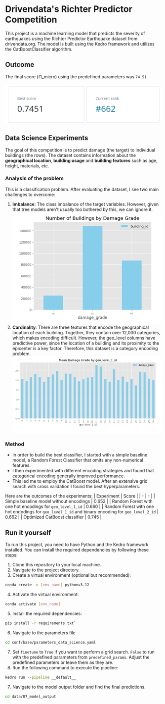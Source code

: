 # Drivendata's Richter Predictor Competition

This project is a machine learning model that predicts the severity of earthquakes using the Richter Predictor Earthquake dataset from drivendata.org. The model is built using the Kedro framework and utilizes the CatBoostClassifier algorithm.

## Outcome
The final score (f1_micro) using the predefined parameters was ``74.51``

![Score Image](images/score2.png)

## Data Science Experiments
The goal of this competition is to predict damage (the target) to individual buildings (the rows). The dataset contains information about the **geographical location**, **building usage** and **building features** such as age, height, materials, etc.

### Analysis of the problem
This is a classification problem. After evaluating the dataset, I see two main challenges to overcome:
1. **Imbalance**: The class imbalance of the target variables. However, given that tree models aren't usually too bothered by this, we can ignore it.
![Class Imbalance](images/classes.png)
2. **Cardinality**: There are three features that encode the geographical location of each building. Together, they contain over 12,000 categories, which makes encoding difficult. However, the geo_level columns have predictive power, since the location of a building and its proximity to the epicenter is a key factor. Therefore, this dataset is a category encoding problem.
![Mean Damage](images/mean_damage.png)

### Method
- In order to build the best classifier, I started with a simple baseline model, a Random Forest Classifier that omits any non-numerical features.
- I then experimented with different encoding strategies and found that categorical encoding generally improved performance.
- This led me to employ the CatBoost model. After an extensive grid search with cross validation I found the best hyperparameters.

Here are the outcomes of the experiments:
| Experiment | Score |
| - | - |
| Simple baseline model without encodings | 0.652 |
| Random Forest with one hot encodings for ``geo_level_1_id`` | 0.660 |
| Random Forest with one hot endodings for ``geo_level_1_id`` and binary encoding for ``geo_level_2_id`` | 0.662 |
| Optimized CatBoost classifier | 0.745 |

## Run it yourself
To run this project, you need to have Python and the Kedro framework installed. You can install the required dependencies by following these steps:

1. Clone this repository to your local machine.
2. Navigate to the project directory.
3. Create a virtual environment (optional but recommended): 
```bash
conda create -n [env_name] python=3.12
```
4. Activate the virtual environment:
```bash
conda activate [env_name]
```
5. Install the required dependencies: 
```bash
pip install -r requirements.txt`
```
6. Navigate to the parameters file
```bash
cd conf/base/parameters_data_science.yaml
```
7. Set ``finetune`` to ``True`` if you want to perform a grid search. ``False`` to run with the predefined parameters from ``predefined_params``. Adjust the predefined parameters or leave them as they  are.
6. Run the following command to execute the pipeline:
```bash
kedro run --pipeline __default__
```
7. Navigate to the model output folder and find the final predictions.
```bash
cd data/07_model_output
``` 